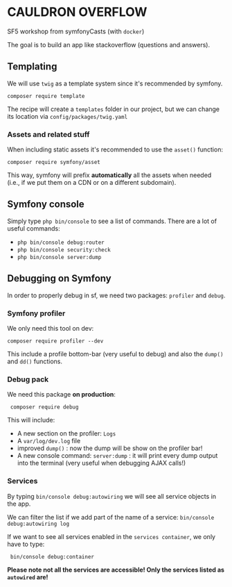 # CAULDRON OVERFLOW
SF5 workshop from symfonyCasts (with `docker`)

The goal is to build an app like stackoverflow (questions and answers).

## Templating
We will use `twig` as a template system since it's recommended by symfony.
```` 
composer require template
````
The recipe will create a `templates` folder in our project, but we can change its location via `config/packages/twig.yaml`

### Assets and related stuff
When including static assets it's recommended to use the `asset()` function:
````
composer require symfony/asset
````
This way, symfony will prefix **automatically** all the assets when needed (i.e., if we put them on a CDN or on a different subdomain).

## Symfony console
Simply type `php bin/console` to see a list of commands.
There are a lot of useful commands:
- `php bin/console debug:router` 
- `php bin/console security:check`
- `php bin/console server:dump`

## Debugging on Symfony
In order to properly debug in sf, we need two packages: `profiler` and `debug`.

### Symfony profiler
We only need this tool on dev:
````
composer require profiler --dev
````
This include a profile bottom-bar (very useful to debug) and also the `dump()` and `dd()` functions.

### Debug pack
We need this package **on production**:
````
 composer require debug
````

This will include:
 - A new section on the profiler: `Logs`
 - A `var/log/dev.log` file
 - improved `dump()` : now the dump will be show on the profiler bar!
 - A new console command: `server:dump` : it will print every dump output into the terminal (very useful when debugging AJAX calls!)
 
### Services
By typing `bin/console debug:autowiring` we will see all service objects in the app.

We can filter the list if we add part of the name of a service: `bin/console debug:autowiring log`

If we want to see all services enabled in the `services container`, we only have to type:
````
 bin/console debug:container
````
**Please note not all the services are accessible! Only the services listed as `autowired` are!**
